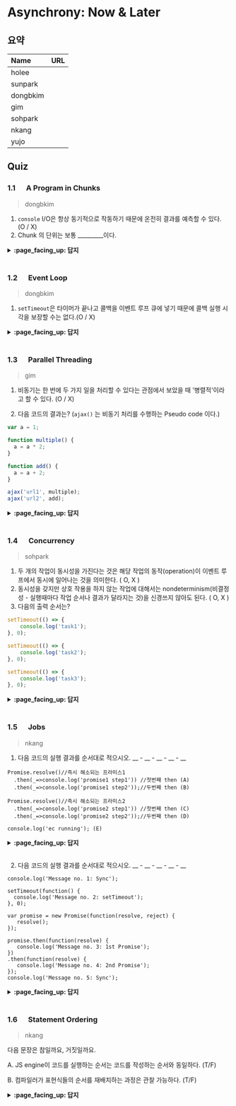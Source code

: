 # Asynchrony: Now & Later

## 요약
| Name | URL |
|:---|:---|
| holee |  |
| sunpark |  |
| dongbkim |  |
| gim |  |
| sohpark |  |
| nkang |  |
| yujo |  |

## Quiz
### 1.1 　  A Program in Chunks

> dongbkim

1. `console` I/O은 항상 동기적으로 작동하기 때문에 온전히 결과를 예측할 수 있다. (O / X)
2. Chunk 의 단위는 보통 _________이다.


<details>
<summary> <b> :page_facing_up: 답지 </b>  </summary>
<div markdown="1">

1. `console` I/O은 항상 동기적으로 작동하기 때문에 온전히 결과를 예측할 수 있다. (O / **X**)        


`console` I/O는 성능상 유리할 경우 백그라운드에서 비동기적으로 처리되므로 "항상 동기적으로 작동된다"는 것은 옳지 않으며,  그로 인한 지연 발생 가능성 때문에 예상치 못한 결과를 얻게 될 수 있으므로 "온전히 결과를 예측할 수 있다"고 볼 수 없다.        
 it may perform better (from the page/UI perspective) for a browser to handle console I/O asynchronously in the background, without you perhaps even knowing that occurred. ...(중략)... Just be aware of this possible asynchronicity in I/O in case you ever run into issues in debugging where objects have been modified after a console.log(..) statement and yet you see the unexpected modifications show up.



2. Chunk 의 단위는 보통 **function** 이다.




</div>
</details>
<br>


### 1.2 　  Event Loop

> dongbkim

1. `setTimeout`은 타이머가 끝나고 콜백을 이벤트 루프 큐에 넣기 때문에 콜백 실행 시각을 보장할 수는 없다.(O / X)

<details>
<summary> <b> :page_facing_up: 답지 </b>  </summary>
<div markdown="1">

1. `setTimeout`은 타이머가 끝나고 콜백을 이벤트 루프 큐에 넣기 때문에 콜백 실행 시각을 보장할 수는 없다.(O /**X**)       

"`setTimeout`은 ... 콜백을 이벤트 루프 큐에 넣기 때문에 "이 틀렸다.    
It's important to note that setTimeout(..) doesn't put your callback on the event loop queue. What it does is set up a timer.       


</div>
</details>
<br>


### 1.3 　  Parallel Threading

> gim

1. 비동기는 한 번에 두 가지 일을 처리할 수 있다는 관점에서 보았을 때 '병렬적'이라고 할 수 있다. (O / X)

2. 다음 코드의 결과는? (`ajax()` 는 비동기 처리를 수행하는 Pseudo code 이다.)

```js
var a = 1;

function multiple() {
  a = a * 2;
}

function add() {
  a = a + 2;
}

ajax('url1', multiple);
ajax('url2', add);
```

<details>
<summary> <b> :page_facing_up: 답지 </b>  </summary>
<div markdown="1">

1. 비동기적 수행은 한 번에 두 가지 일을 처리할 수 있다는 관점에서 보았을 때 '병렬적'이라고 할 수 있다. (O / __X__)

> 싱글 스레드로 동작하는 엔진과 호스팅 환경의 이벤트 루프의 상호 작용으로 적절하게 동기적으로 처리할 뿐이지만, 그 속도가 아주 빠르기 때문에 우리가 인식하기에는 '병렬적'으로 처리하는 것처럼 보일 수 있다.

2. 다음 코드의 결과는? (ajax() 는 비동기 처리를 수행하는 Pseudo code 이다.)

> 알 수 없다. 두 실행문 중 먼저 응답이 된 순서대로 콜백을 실행하게 되기 때문에 조건에 따라 달라질 수 있고, 이렇게 예측 불가능한 조건을 race condition(경합 조건)이라고 한다.

</div>
</details>
<br>

### 1.4 　  Concurrency

> sohpark

1. 두 개의 작업이 동시성을 가진다는 것은 해당 작업의 동작(operation)이 이벤트 루프에서 동시에 일어나는 것을 의미한다. ( O, X )
2. 동시성을 갖지만 상호 작용을 하지 않는 작업에 대해서는 nondeterminism(비결정성 - 실행때마다 작업 순서나 결과가 달라지는 것)을 신경쓰지 않아도 된다. ( O, X )
3. 다음의 출력 순서는?
```javascript
setTimeout(() => {
    console.log('task1');
}, 0);

setTimeout(() => {
    console.log('task2');
}, 0);

setTimeout(() => {
    console.log('task3');
}, 0);
```

<details>
<summary> <b> :page_facing_up: 답지 </b>  </summary>
<div markdown="1">

1. X
> "Process 1" and "Process 2" run concurrently (task-level parallel), but their individual events run sequentially on the event loop queue.
2. O
> As two or more "processes" are interleaving their steps/events concurrently within the same program, they don't necessarily need to interact with each other if the tasks are unrelated. If they don't interact, nondeterminism is perfectly acceptable.
3. 출력 순서는 적힌 순서대로 보장되지 않는다. 고로 매번 달라질 수 있기에 알 수가 없다.

</div>
</details>
<br>

### 1.5 　  Jobs


> nkang
1. 다음 코드의 실행 결과를 순서대로 적으시오. __ - __ - __ - __ - __
```
Promise.resolve()//즉시 해소되는 프라미스1
  .then(_=>console.log('promise1 step1')) //첫번째 then (A)
  .then(_=>console.log('promise1 step2'));//두번째 then (B)

Promise.resolve()//즉시 해소되는 프라미스2
  .then(_=>console.log('promise2 step1')) //첫번째 then (C)
  .then(_=>console.log('promise2 step2'));//두번째 then (D)

console.log('ec running'); (E)

```

<details>
<summary> <b> :page_facing_up: 답지 </b>  </summary>
<div markdown="1">

E-A-C-B-D
```
ec running
promise1 step1
promise2 step1
promise1 step2
promise2 step2
```
프라미스의 then은 즉시 잡큐에 넣도록 스펙에서 규정하고 있으므로 즉시 해소된다 하더라도 현재 실행 중인 EC가 완료된 후 다음 잡으로 실행됨.

resolve로 즉시 해소되어도 then의 함수는 바로 호출되지 않고 우선 EC가 다 해소된 이후 잡큐에서 꺼내 실행됨

- 처음 등장한 프라미스1의 첫 번째 then이 잡큐에 등록
- 이 시점에서 then은 실행되지 않으므로 두 번째 then은 무시
- 이어 두 번째 등장한 프라미스2의 첫 번째 then이 잡큐에 등록. 이제 잡큐에는 두 개의 PromiseJobs가 등록됨
- 마지막 줄의 console.log가 실행되어 현재의 ScriptJobs가 완료
- 잡큐에 있는 다음 잡인 1번에서 등록한 첫 번째 프라미스의 첫 번째 then이 실행, 그 결과 다시 then이 호출되어 이를 잡큐에 등록
- 두 번째 잡큐에 들어있는 잡은 두 번째 프라미스의 첫 번째 then임. 이것도 실행하면 그 결과 잡큐에 두 번째 then의 내용을 등록
- 이제 첫 번째 프라미스의 두 번째 then이 실행
- 이어서 두 번째 프라미스의 두 번째 then이 실행

</div>
</details>
<br>

2. 다음 코드의 실행 결과를 순서대로 적으시오. __ - __ - __ - __ - __
```
console.log('Message no. 1: Sync');

setTimeout(function() {
  console.log('Message no. 2: setTimeout');
}, 0);

var promise = new Promise(function(resolve, reject) {
   resolve();
});

promise.then(function(resolve) {
   console.log('Message no. 3: 1st Promise');
})
.then(function(resolve) {
   console.log('Message no. 4: 2nd Promise');
});
console.log('Message no. 5: Sync');

```

<details>
<summary> <b> :page_facing_up: 답지 </b>  </summary>
<div markdown="1">

1-5-3-4-2
```
Message no. 1: Sync
Message no. 5: Sync
Message no. 3: 1st Promise
Message no. 4: 2nd Promise
Message no. 2: setTimeout
```
Promise가 수행된 후에 반환되는 콜백은 Job Queue에 추가.

Job Queue는 이벤트 루프의 tick이 오면 큐에 있는 모든 작업을 수행.

그리고 그 뒤에 Task를 실행.

</div>
</details>
<br>

### 1.6 　  Statement Ordering

> nkang

다음 문장은 참일까요, 거짓일까요.

A. JS engine이 코드를 실행하는 순서는 코드를 작성하는 순서와 동일하다. (T/F)

B. 컴파일러가 표현식들의 순서를 재배치하는 과정은 관찰 가능하다. (T/F)


<details>
<summary> <b> :page_facing_up: 답지 </b>  </summary>
<div markdown="1">

F, F

</div>
</details>
<br>
